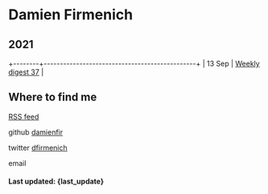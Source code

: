 # Damien Firmenich


## 2021

+--------+-----------------------------------------------+
| 13 Sep | [Weekly digest 37](20210913-weekly-digest-37) |


## Where to find me

<p><a href="rss.xml"> RSS feed</a></p>
<p>github <a href="https://github.com/damienfir">damienfir</a></p>
<p>twitter <a href="https://twitter.com/dfirmenich">dfirmenich</a></p>
<p>email <fir.damien@gmail.com></p>


#### Last updated: {last_update}
